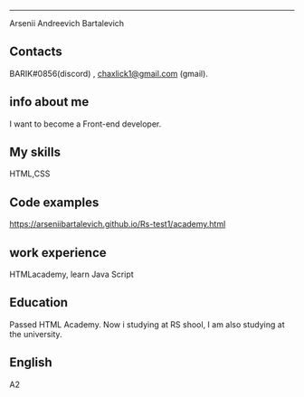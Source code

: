 --------------------------------------------------
Arsenii Andreevich Bartalevich 



Contacts
--------------------------------------------------
BARIK#0856(discord) , chaxlick1@gmail.com (gmail).



info about me
--------------------------------------------------
I want to become a Front-end developer.



My skills
--------------------------------------------------
HTML,CSS



Code examples
--------------------------------------------------
https://arseniibartalevich.github.io/Rs-test1/academy.html



work experience
-------------------------------------------------
HTMLacademy, learn Java Script



Education
-------------------------------------------------
Passed HTML Academy. Now i studying at RS shool, I am also studying at the university.




English
----------------------------------------------
A2

